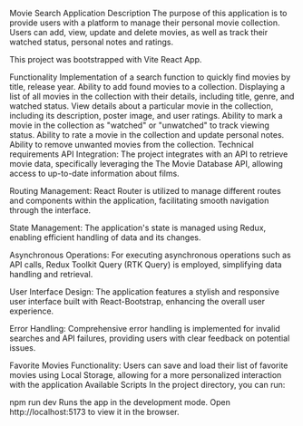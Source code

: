 Movie Search Application
Description
The purpose of this application is to provide users with a platform to manage their personal movie collection. Users can add, view, update and delete movies, as well as track their watched status, personal notes and ratings.

This project was bootstrapped with Vite React App.

Functionality
Implementation of a search function to quickly find movies by title, release year.
Ability to add found movies to a collection.
Displaying a list of all movies in the collection with their details, including title, genre, and watched status.
View details about a particular movie in the collection, including its description, poster image, and user ratings.
Ability to mark a movie in the collection as "watched" or "unwatched" to track viewing status.
﻿﻿Ability to rate a movie in the collection and update personal notes.
﻿﻿Ability to remove unwanted movies from the collection.
Technical requirements
API Integration: The project integrates with an API to retrieve movie data, specifically leveraging the The Movie Database API, allowing access to up-to-date information about films.

Routing Management: React Router is utilized to manage different routes and components within the application, facilitating smooth navigation through the interface.

State Management: The application's state is managed using Redux, enabling efficient handling of data and its changes.

Asynchronous Operations: For executing asynchronous operations such as API calls, Redux Toolkit Query (RTK Query) is employed, simplifying data handling and retrieval.

User Interface Design: The application features a stylish and responsive user interface built with React-Bootstrap, enhancing the overall user experience.

Error Handling: Comprehensive error handling is implemented for invalid searches and API failures, providing users with clear feedback on potential issues.

Favorite Movies Functionality: Users can save and load their list of favorite movies using Local Storage, allowing for a more personalized interaction with the application
Available Scripts
In the project directory, you can run:

npm run dev
Runs the app in the development mode.
Open http://localhost:5173 to view it in the browser.
